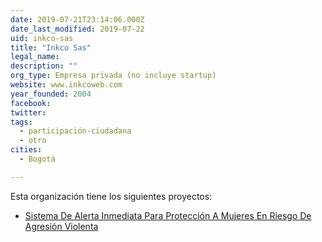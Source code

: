 ```yaml
---
date: 2019-07-21T23:14:06.000Z
date_last_modified: 2019-07-22
uid: inkco-sas
title: "Inkco Sas"
legal_name: 
description: ""
org_type: Empresa privada (no incluye startup)
website: www.inkcoweb.com
year_founded: 2004
facebook: 
twitter: 
tags:
  - participación-ciudadana
  - otro
cities: 
  - Bogotá

---
```


Esta organización tiene los siguientes proyectos:

- [Sistema De Alerta Inmediata Para Protección A Mujeres En Riesgo De Agresión Violenta](/proyectos/sistema-de-alerta-inmediata-para-proteccion-a-mujeres-en-riesgo-de-agresion-violenta)
